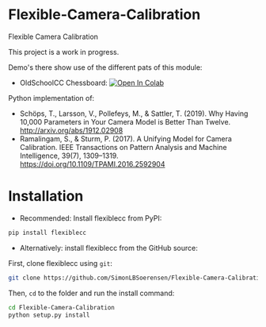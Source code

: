# Flexible-Camera-Calibration
Flexible Camera Calibration

This project is a work in progress.

Demo's there show use of the different pats of this module:
- OldSchoolCC Chessboard: [![Open In Colab](https://colab.research.google.com/assets/colab-badge.svg)](https://colab.research.google.com/github/SimonLBSoerensen/Flexible-Camera-Calibration/blob/master/Demos/OldSchoolCC.ipynb)

Python implementation of:
- Schöps, T., Larsson, V., Pollefeys, M., & Sattler, T. (2019). Why Having 10,000 Parameters in Your Camera Model is Better Than Twelve. http://arxiv.org/abs/1912.02908
- Ramalingam, S., & Sturm, P. (2017). A Unifying Model for Camera Calibration. IEEE Transactions on Pattern Analysis and Machine Intelligence, 39(7), 1309–1319. https://doi.org/10.1109/TPAMI.2016.2592904

# Installation
- Recommended: Install flexiblecc from PyPI: 
```sh
pip install flexiblecc
```
- Alternatively: install flexiblecc from the GitHub source:

First, clone flexiblecc using `git`:

```sh
git clone https://github.com/SimonLBSoerensen/Flexible-Camera-Calibration
```

Then, `cd` to the folder and run the install command:
```sh
cd Flexible-Camera-Calibration
python setup.py install
```